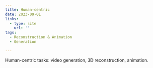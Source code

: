 ```yaml
---
title: Human-centric
date: 2023-09-01
links:
  - type: site
    url: ''
tags:
  - Reconstruction & Animation
  - Generation

---
```


Human-centric tasks: video generation, 3D reconstruction, animation.

<!--more-->
